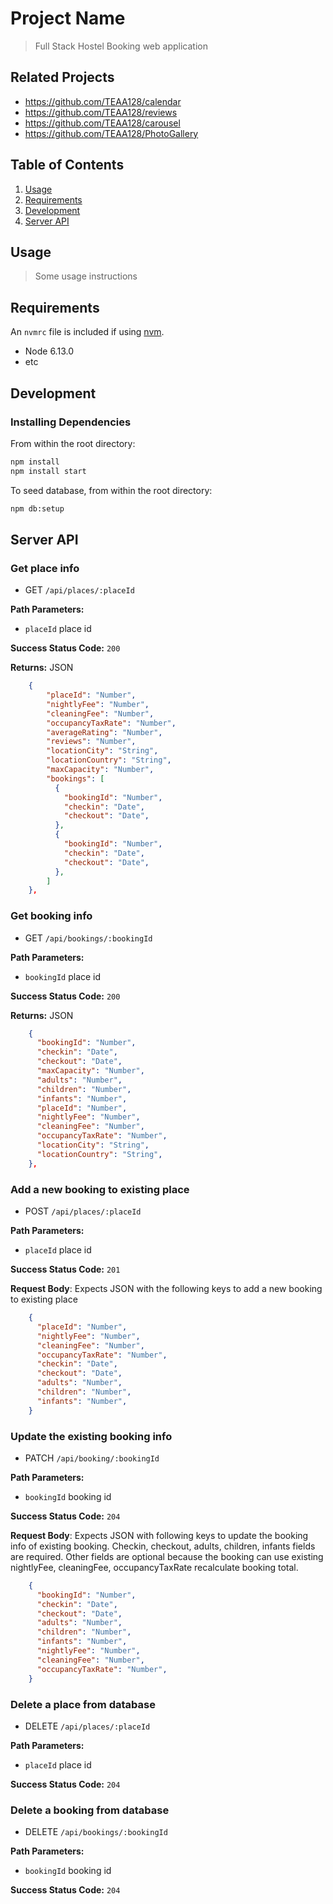 # Project Name

> Full Stack Hostel Booking web application

## Related Projects

  - https://github.com/TEAA128/calendar
  - https://github.com/TEAA128/reviews
  - https://github.com/TEAA128/carousel
  - https://github.com/TEAA128/PhotoGallery

## Table of Contents

1. [Usage](#Usage)
1. [Requirements](#requirements)
1. [Development](#development)
1. [Server API](#serverAPI)


## Usage

> Some usage instructions

## Requirements

An `nvmrc` file is included if using [nvm](https://github.com/creationix/nvm).

- Node 6.13.0
- etc

## Development

### Installing Dependencies

From within the root directory:

```sh
npm install
npm install start
```

To seed database, from within the root directory:

```sh
npm db:setup
```

## Server API

### Get place info
  * GET `/api/places/:placeId`

**Path Parameters:**
  * `placeId` place id

**Success Status Code:** `200`

**Returns:** JSON

```json
    {
        "placeId": "Number",
        "nightlyFee": "Number",
        "cleaningFee": "Number",
        "occupancyTaxRate": "Number",
        "averageRating": "Number",
        "reviews": "Number",
        "locationCity": "String",
        "locationCountry": "String",
        "maxCapacity": "Number",
        "bookings": [
          {
            "bookingId": "Number",
            "checkin": "Date",
            "checkout": "Date",
          },
          {
            "bookingId": "Number",
            "checkin": "Date",
            "checkout": "Date",
          },
        ]
    },
```

### Get booking info
  * GET `/api/bookings/:bookingId`

**Path Parameters:**
  * `bookingId` place id

**Success Status Code:** `200`

**Returns:** JSON

```json
    {
      "bookingId": "Number",
      "checkin": "Date",
      "checkout": "Date",
      "maxCapacity": "Number",
      "adults": "Number",
      "children": "Number",
      "infants": "Number",
      "placeId": "Number",
      "nightlyFee": "Number",
      "cleaningFee": "Number",
      "occupancyTaxRate": "Number",
      "locationCity": "String",
      "locationCountry": "String",
    },
```

### Add a new booking to existing place
  * POST `/api/places/:placeId`

**Path Parameters:**
  * `placeId` place id

**Success Status Code:** `201`

**Request Body**: Expects JSON with the following keys to add a new booking to existing place

```json
    {
      "placeId": "Number",
      "nightlyFee": "Number",
      "cleaningFee": "Number",
      "occupancyTaxRate": "Number",
      "checkin": "Date",
      "checkout": "Date",
      "adults": "Number",
      "children": "Number",
      "infants": "Number",
    }
```

### Update the existing booking info
  * PATCH `/api/booking/:bookingId`

**Path Parameters:**
  * `bookingId` booking id

**Success Status Code:** `204`

**Request Body**: Expects JSON with following keys to update the booking info of existing booking. Checkin, checkout, adults, children, infants fields are required. Other fields are optional because the booking can use existing nightlyFee, cleaningFee, occupancyTaxRate recalculate booking total.

```json
    {
      "bookingId": "Number",
      "checkin": "Date",
      "checkout": "Date",
      "adults": "Number",
      "children": "Number",
      "infants": "Number",
      "nightlyFee": "Number",
      "cleaningFee": "Number",
      "occupancyTaxRate": "Number",
    }
```

### Delete a place from database
  * DELETE `/api/places/:placeId`

**Path Parameters:**
  * `placeId` place id

**Success Status Code:** `204`

### Delete a booking from database
  * DELETE `/api/bookings/:bookingId`

**Path Parameters:**
  * `bookingId` booking id

**Success Status Code:** `204`